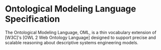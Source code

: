 # Ontological Modeling Language Specification

  
The Ontological Modeling Language, OML, is a thin vocabulary extension of \[W3C\]'s \[OWL 2 Web Ontology Language\] designed to support precise and scalable reasoning about descriptive systems engineering models.

